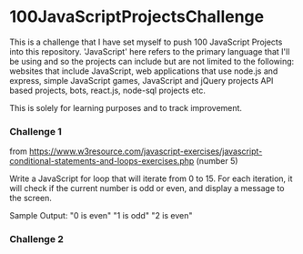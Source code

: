 # 100JavaScriptProjectsChallenge

This is a challenge that I have set myself to push 100 JavaScript Projects into this repository. 
'JavaScript' here refers to the primary language that I'll be using and so the projects can include but are not limited to the following: 
websites that include JavaScript, web applications that use node.js and express, simple JavaScript games, JavaScript and jQuery projects
API based projects, bots, react.js, node-sql projects etc.

This is solely for learning purposes and to track improvement.


### Challenge 1 
from https://www.w3resource.com/javascript-exercises/javascript-conditional-statements-and-loops-exercises.php (number 5)

Write a JavaScript for loop that will iterate from 0 to 15. For each iteration, it will check if the current number is odd or even, and display a message to the screen.

Sample Output: 
"0 is even" 
"1 is odd" 
"2 is even" 

### Challenge 2
